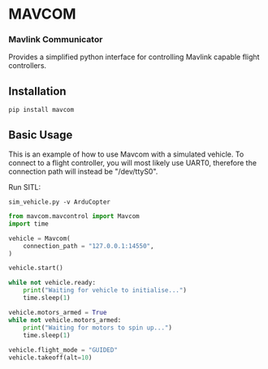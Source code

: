 # MAVCOM

### Mavlink Communicator

Provides a simplified python interface for controlling Mavlink capable flight controllers.

## Installation

```pip install mavcom```

## Basic Usage

This is an example of how to use Mavcom with a simulated vehicle. To connect to a flight controller, you will most likely use UART0, therefore the connection path will instead be "/dev/ttyS0".

Run SITL:

```sim_vehicle.py -v ArduCopter```

```python
from mavcom.mavcontrol import Mavcom
import time

vehicle = Mavcom(
    connection_path = "127.0.0.1:14550",
)

vehicle.start()

while not vehicle.ready:
    print("Waiting for vehicle to initialise...")
    time.sleep(1)

vehicle.motors_armed = True
while not vehicle.motors_armed:
    print("Waiting for motors to spin up...")
    time.sleep(1)
    
vehicle.flight_mode = "GUIDED"
vehicle.takeoff(alt=10)
```